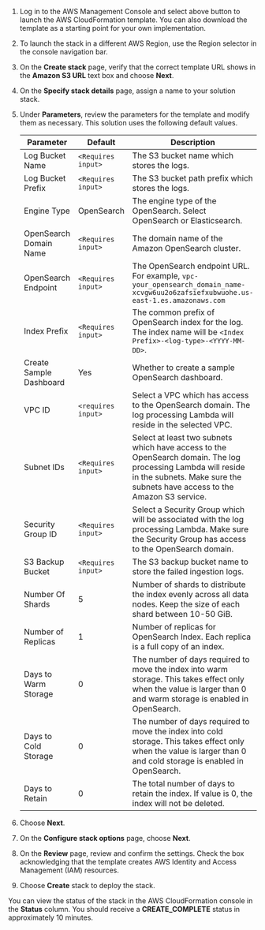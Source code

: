 1. Log in to the AWS Management Console and select above button to launch the AWS CloudFormation template. You can also download the template as a starting point for your own implementation.

2. To launch the stack in a different AWS Region, use the Region selector in the console navigation bar.

3. On the **Create stack** page, verify that the correct template URL shows in the **Amazon S3 URL** text box and choose **Next**.

4. On the **Specify stack details** page, assign a name to your solution stack.

5. Under **Parameters**, review the parameters for the template and modify them as necessary. This solution uses the following default values.

    | Parameter  | Default          | Description                                                  |
    | ---------- | ---------------- | ------------------------------------------------------------ |
    | Log Bucket Name | `<Requires input>` | The S3 bucket name which stores the logs. |
    | Log Bucket Prefix | `<Requires input>` | The S3 bucket path prefix which stores the logs. |
    | Engine Type | OpenSearch | The engine type of the OpenSearch. Select OpenSearch or Elasticsearch. |
    | OpenSearch Domain Name | `<Requires input>` | The domain name of the Amazon OpenSearch cluster. |
    | OpenSearch Endpoint | `<Requires input>` | The OpenSearch endpoint URL. For example, `vpc-your_opensearch_domain_name-xcvgw6uu2o6zafsiefxubwuohe.us-east-1.es.amazonaws.com` |
    | Index Prefix | `<Requires input>` | The common prefix of OpenSearch index for the log. The index name will be `<Index Prefix>-<log-type>-<YYYY-MM-DD>`. |
    | Create Sample Dashboard | Yes | Whether to create a sample OpenSearch dashboard. |
    | VPC ID | `<requires input>` | Select a VPC which has access to the OpenSearch domain. The log processing Lambda will reside in the selected VPC. |
    | Subnet IDs | `<Requires input>` | Select at least two subnets which have access to the OpenSearch domain. The log processing Lambda will reside in the subnets. Make sure the subnets have access to the Amazon S3 service. |
    | Security Group ID | `<Requires input>` | Select a Security Group which will be associated with the log processing Lambda. Make sure the Security Group has access to the OpenSearch domain. |
    | S3 Backup Bucket | `<Requires input>` | The S3 backup bucket name to store the failed ingestion logs.  |
    | Number Of Shards | 5 | Number of shards to distribute the index evenly across all data nodes. Keep the size of each shard between 10-50 GiB. |
    | Number of Replicas | 1 | Number of replicas for OpenSearch Index. Each replica is a full copy of an index. |
    | Days to Warm Storage | 0 | The number of days required to move the index into warm storage. This takes effect only when the value is larger than 0 and warm storage is enabled in OpenSearch. |
    | Days to Cold Storage | 0 | The number of days required to move the index into cold storage. This takes effect only when the value is larger than 0 and cold storage is enabled in OpenSearch. |
    | Days to Retain | 0 | The total number of days to retain the index. If value is 0, the index will not be deleted. |

6. Choose **Next**.

7. On the **Configure stack options** page, choose **Next**.

8. On the **Review** page, review and confirm the settings. Check the box acknowledging that the template creates AWS Identity and Access Management (IAM) resources.

9. Choose **Create** stack to deploy the stack.

You can view the status of the stack in the AWS CloudFormation console in the **Status** column. You should receive
a **CREATE_COMPLETE** status in approximately 10 minutes.